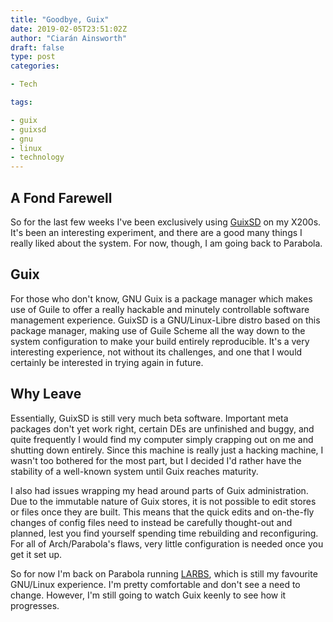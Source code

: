 ```yaml
---
title: "Goodbye, Guix"
date: 2019-02-05T23:51:02Z
author: "Ciarán Ainsworth"
draft: false
type: post
categories:

- Tech

tags:

- guix
- guixsd
- gnu
- linux
- technology
---
```


## A Fond Farewell

So for the last few weeks I've been exclusively using [GuixSD](https://gnu.org/software/guix) on my X200s. It's been an interesting experiment, and there are a good many things I really liked about the system. For now, though, I am going back to Parabola.

## Guix

For those who don't know, GNU Guix is a package manager which makes use of Guile to offer a really hackable and minutely controllable software management experience. GuixSD is a GNU/Linux-Libre distro based on this package manager, making use of Guile Scheme all the way down to the system configuration to make your build entirely reproducible. It's a very interesting experience, not without its challenges, and one that I would certainly be interested in trying again in future.

## Why Leave

Essentially, GuixSD is still very much beta software. Important meta packages don't yet work right, certain DEs are unfinished and buggy, and quite frequently I would find my computer simply crapping out on me and shutting down entirely. Since this machine is really just a hacking machine, I wasn't too bothered for the most part, but I decided I'd rather have the stability of a well-known system until Guix reaches maturity.

I also had issues wrapping my head around parts of Guix administration. Due to the immutable nature of Guix stores, it is not possible to edit stores or files once they are built. This means that the quick edits and on-the-fly changes of config files need to instead be carefully thought-out and planned, lest you find yourself spending time rebuilding and reconfiguring. For all of Arch/Parabola's flaws, very little configuration is needed once you get it set up.

So for now I'm back on Parabola running [LARBS](https://larbs.xyz), which is still my favourite GNU/Linux experience. I'm pretty comfortable and don't see a need to change. However, I'm still going to watch Guix keenly to see how it progresses.

